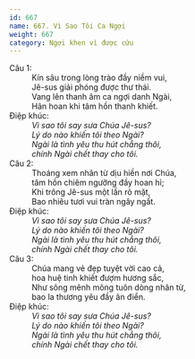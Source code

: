```yaml
---
id: 667
name: 667. Vì Sao Tôi Ca Ngợi
weight: 667
category: Ngợi khen vì được cứu
---
```

<dl><dt>Câu 1:</dt><dd data-verse="1">Kín sâu trong lòng trào đầy niềm vui, <br/>Jê-sus giải phóng được thư thái. <br/>Vang lên thanh âm ca ngợi danh Ngài, <br/>Hân hoan khi tâm hồn thanh khiết. </dd><dt>Điệp khúc:</dt><dd data-chorus="1"><em>Vì sao tôi say sưa Chúa Jê-sus? <br/>Lý do nào khiến tôi theo Ngài? <br/>Ngài là tình yêu thu hút chẳng thôi, <br/>chính Ngài chết thay cho tôi. </em></dd><dt>Câu 2:</dt><dd data-verse="2">Thoáng xem nhân từ dịu hiền nơi Chúa, <br/>tâm hồn chiêm ngưỡng đầy hoan hỉ; <br/>Khi trông Jê-sus một lần rõ mặt, <br/>Bao nhiêu tươi vui tràn ngây ngất. </dd><dt>Điệp khúc:</dt><dd data-chorus="1"><em>Vì sao tôi say sưa Chúa Jê-sus? <br/>Lý do nào khiến tôi theo Ngài? <br/>Ngài là tình yêu thu hút chẳng thôi, <br/>chính Ngài chết thay cho tôi. </em></dd><dt>Câu 3:</dt><dd data-verse="3">Chúa mang vẻ đẹp tuyệt vời cao cả, <br/>hoa huệ tinh khiết đượm hương sắc, <br/>Như sông mênh mông tuôn dòng nhân từ, <br/>bao la thương yêu đầy ân điển. </dd><dt>Điệp khúc:</dt><dd data-chorus="1"><em>Vì sao tôi say sưa Chúa Jê-sus? <br/>Lý do nào khiến tôi theo Ngài? <br/>Ngài là tình yêu thu hút chẳng thôi, <br/>chính Ngài chết thay cho tôi. </em></dd></dl>
